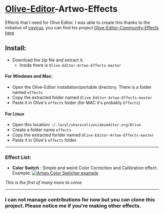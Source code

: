 # [Olive-Editor](https://github.com/olive-editor/olive)-Artwo-Effects

Effects that I need for Olive Editor. I was able to create this thanks to the initiative of [cgvirus](https://github.com/cgvirus), you can find his project [Olive-Editor-Community-Effects here](https://github.com/cgvirus/Olive-Editor-Community-Effects)

## Install:

- Download the zip file and extract it.
  - Inside there is `Olive-Editor-Artwo-Effects-master`

#### For Windows and Mac:

- Open the Olive-Editor installation/portable directory. There is a folder named `effects`
- Copy the extracted folder named `Olive-Editor-Artwo-Effects-master`
- Paste it in Olive's `effects` folder (for MAC it's probably `Effects`)

#### For Linux

- Open this location: `~/.local/share/olivevideoeditor.org/Olive`
- Create a folder name `effects`
- Copy the extracted forlder named `Olive-Editor-Artwo-Effects-master`
- Paste it in Olive's `effects` folder.

---

### Effect List:

- **Color Switch** : Simple and weird Color Correction and Calibration effect.
  Example: [![Artwo Color Switcher example](https://i.imgur.com/fUQVmVq.png)](https://youtu.be/jAmpZuvkRYc)

_This is the first of many more to come._

---

### I can not manage contributions for now but you can clone this project. Please notice me if you're making other effects.
